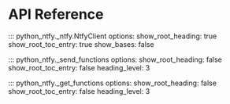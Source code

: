 # API Reference

::: python_ntfy._ntfy.NtfyClient
    options:
        show_root_heading: true
        show_root_toc_entry: true
        show_bases: false

::: python_ntfy._send_functions
    options:
        show_root_heading: false
        show_root_toc_entry: false
        heading_level: 3

::: python_ntfy._get_functions
    options:
        show_root_heading: false
        show_root_toc_entry: false
        heading_level: 3
